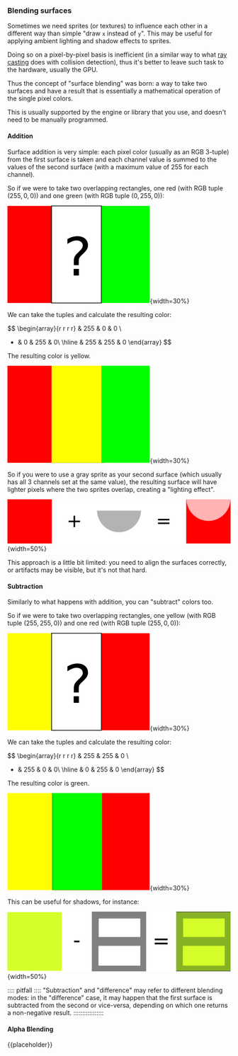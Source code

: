 ### Blending surfaces

Sometimes we need sprites (or textures) to influence each other in a different way than simple "draw `x` instead of `y`". This may be useful for applying ambient lighting and shadow effects to sprites.

Doing so on a pixel-by-pixel basis is inefficient (in a similar way to what [ray casting](#raycasting) does with collision detection), thus it's better to leave such task to the hardware, usually the GPU.

Thus the concept of "surface blending" was born: a way to take two surfaces and have a result that is essentially a mathematical operation of the single pixel colors.

This is usually supported by the engine or library that you use, and doesn't need to be manually programmed.

#### Addition

Surface addition is very simple: each pixel color (usually as an RGB 3-tuple) from the first surface is taken and each channel value is summed to the values of the second surface (with a maximum value of $255$ for each channel).

So if we were to take two overlapping rectangles, one red (with RGB tuple $(255, 0, 0)$) and one green (with RGB tuple $(0, 255, 0)$):

![Surface blending - addition (1/2)](./images/resources/blending/addition_1.svg){width=30%}

We can take the tuples and calculate the resulting color:

$$
\begin{array}{r r r r}
  & 255 & 0   & 0 \\
+ & 0   & 255 & 0\\ \hline
  & 255 & 255 & 0
\end{array}
$$

The resulting color is yellow.

![Surface blending - addition (2/2)](./images/resources/blending/addition_2.svg){width=30%}

So if you were to use a gray sprite as your second surface (which usually has all 3 channels set at the same value), the resulting surface will have lighter pixels where the two sprites overlap, creating a "lighting effect".

![Simple lighting effect using 2 surfaces and blending](./images/resources/blending/addition_light.svg){width=50%}

This approach is a little bit limited: you need to align the surfaces correctly, or artifacts may be visible, but it's not that hard.

#### Subtraction

Similarly to what happens with addition, you can "subtract" colors too.

So if we were to take two overlapping rectangles, one yellow (with RGB tuple $(255, 255, 0)$) and one red (with RGB tuple $(255, 0, 0)$):

![Surface blending - subtraction (1/2)](./images/resources/blending/subtraction_1.svg){width=30%}

We can take the tuples and calculate the resulting color:

$$
\begin{array}{r r r r}
  & 255 & 255 & 0 \\
- & 255 & 0   & 0\\ \hline
  & 0   & 255 & 0
\end{array}
$$

The resulting color is green.

![Surface blending - difference (2/2)](./images/resources/blending/subtraction_2.svg){width=30%}

This can be useful for shadows, for instance:

![Simple shadow effect using 2 surfaces and blending](./images/resources/blending/subtraction_shadows.svg){width=50%}

:::: pitfall ::::
"Subtraction" and "difference" may refer to different blending modes: in the "difference" case, it may happen that the first surface is subtracted from the second or vice-versa, depending on which one returns a non-negative result.
:::::::::::::::::

#### Alpha Blending

{{placeholder}}

<!-- TODO: Speak about blending surfaces via alpha blending -->
